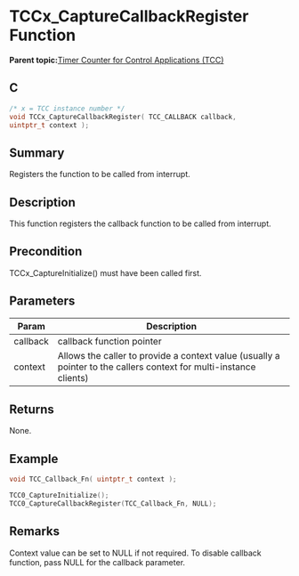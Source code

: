 # TCCx\_CaptureCallbackRegister Function

**Parent topic:**[Timer Counter for Control Applications \(TCC\)](GUID-CCA150A8-2C66-40B2-9C35-D7F3473720AE.md)

## C

```c
/* x = TCC instance number */
void TCCx_CaptureCallbackRegister( TCC_CALLBACK callback,
uintptr_t context );
```

## Summary

Registers the function to be called from interrupt.

## Description

This function registers the callback function to be called from interrupt.

## Precondition

TCCx\_CaptureInitialize\(\) must have been called first.

## Parameters

|Param|Description|
|-----|-----------|
|callback|callback function pointer|
|context|Allows the caller to provide a context value \(usually a pointer to the callers context for multi-instance clients\)|

## Returns

None.

## Example

```c
void TCC_Callback_Fn( uintptr_t context );

TCC0_CaptureInitialize();
TCC0_CaptureCallbackRegister(TCC_Callback_Fn, NULL);
```

## Remarks

Context value can be set to NULL if not required. To disable callback function, pass NULL for the callback parameter.


